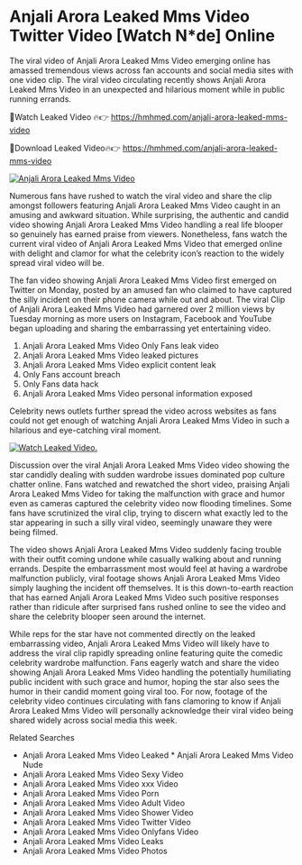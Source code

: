 ﻿# Anjali Arora Leaked Mms Video Twitter Video [Watch N*de] Online

The viral video of ﻿Anjali Arora Leaked Mms Video emerging online has amassed tremendous views across fan accounts and social media sites with one video clip. The viral video circulating recently shows ﻿Anjali Arora Leaked Mms Video in an unexpected and hilarious moment while in public running errands. 

🔴Watch Leaked Video 🔥👉  https://hmhmed.com/anjali-arora-leaked-mms-video 

🔴Download Leaked Video🔥👉  https://hmhmed.com/anjali-arora-leaked-mms-video 

[![Anjali Arora Leaked Mms Video](https://i.imgur.com/dJHk4Zq.gif)](https://hmhmed.com/anjali-arora-leaked-mms-video)

Numerous fans have rushed to watch the viral video and share the clip amongst followers featuring ﻿Anjali Arora Leaked Mms Video caught in an amusing and awkward situation. While surprising, the authentic and candid video showing ﻿Anjali Arora Leaked Mms Video handling a real life blooper so genuinely has earned praise from viewers. Nonetheless, fans watch the current viral video of ﻿Anjali Arora Leaked Mms Video that emerged online with delight and clamor for what the celebrity icon’s reaction to the widely spread viral video will be.

The fan video showing ﻿Anjali Arora Leaked Mms Video first emerged on Twitter on Monday, posted by an amused fan who claimed to have captured the silly incident on their phone camera while out and about. The viral Clip of ﻿Anjali Arora Leaked Mms Video had garnered over 2 million views by Tuesday morning as more users on Instagram, Facebook and YouTube began uploading and sharing the embarrassing yet entertaining video. 

1. ﻿Anjali Arora Leaked Mms Video Only Fans leak video
2. ﻿Anjali Arora Leaked Mms Video leaked pictures
3. ﻿Anjali Arora Leaked Mms Video explicit content leak
4. Only Fans account breach
5. Only Fans data hack
6. ﻿Anjali Arora Leaked Mms Video personal information exposed

Celebrity news outlets further spread the video across websites as fans could not get enough of watching ﻿Anjali Arora Leaked Mms Video in such a hilarious and eye-catching viral moment. 

[![Watch Leaked Video.](https://miro.medium.com/v2/resize:fit:828/format:webp/1*cilzJN44JGOrTw9NJCrNHA.gif "Watch Leaked Video")](https://hmhmed.com/anjali-arora-leaked-mms-video)

Discussion over the viral ﻿Anjali Arora Leaked Mms Video video showing the star candidly dealing with sudden wardrobe issues dominated pop culture chatter online. Fans watched and rewatched the short video, praising ﻿Anjali Arora Leaked Mms Video for taking the malfunction with grace and humor even as cameras captured the celebrity video now flooding timelines. Some fans have scrutinized the viral clip, trying to discern what exactly led to the star appearing in such a silly viral video, seemingly unaware they were being filmed.

The video shows ﻿Anjali Arora Leaked Mms Video suddenly facing trouble with their outfit coming undone while casually walking about and running errands. Despite the embarrassment most would feel at having a wardrobe malfunction publicly, viral footage shows ﻿Anjali Arora Leaked Mms Video simply laughing the incident off themselves. It is this down-to-earth reaction that has earned ﻿Anjali Arora Leaked Mms Video such positive responses rather than ridicule after surprised fans rushed online to see the video and share the celebrity blooper seen around the internet.  

While reps for the star have not commented directly on the leaked embarrassing video, ﻿Anjali Arora Leaked Mms Video will likely have to address the viral clip rapidly spreading online featuring quite the comedic celebrity wardrobe malfunction. Fans eagerly watch and share the video showing ﻿Anjali Arora Leaked Mms Video handling the potentially humiliating public incident with such grace and humor, hoping the star also sees the humor in their candid moment going viral too. For now, footage of the celebrity video continues circulating with fans clamoring to know if ﻿Anjali Arora Leaked Mms Video will personally acknowledge their viral video being shared widely across social media this week.

Related Searches
* ﻿Anjali Arora Leaked Mms Video Leaked
﻿* Anjali Arora Leaked Mms Video Nude
* ﻿Anjali Arora Leaked Mms Video Sexy Video
* ﻿Anjali Arora Leaked Mms Video xxx Video
* ﻿Anjali Arora Leaked Mms Video Porn
* ﻿Anjali Arora Leaked Mms Video Adult Video
* ﻿Anjali Arora Leaked Mms Video Shower Video
* ﻿Anjali Arora Leaked Mms Video Twitter Video
* ﻿Anjali Arora Leaked Mms Video Onlyfans Video
* ﻿Anjali Arora Leaked Mms Video Leaks
* ﻿Anjali Arora Leaked Mms Video Photos